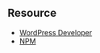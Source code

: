 ## Resource 
- [WordPress Developer](https://developer.wordpress.org/block-editor/reference-guides/packages/packages-hooks/)
- [NPM](https://www.npmjs.com/package/@wordpress/hooks)